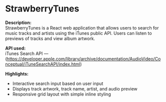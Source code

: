 # StrawberryTunes

**Description:**  
StrawberryTunes is a React web application that allows users to search for music tracks and artists using the iTunes public API. Users can listen to previews of tracks and view album artwork.

**API used:**  
iTunes Search API — (https://developer.apple.com/library/archive/documentation/AudioVideo/Conceptual/iTuneSearchAPI/index.html)

**Highlights:**  
- Interactive search input based on user input  
- Displays track artwork, track name, artist, and audio preview  
- Responsive grid layout with simple inline styling


